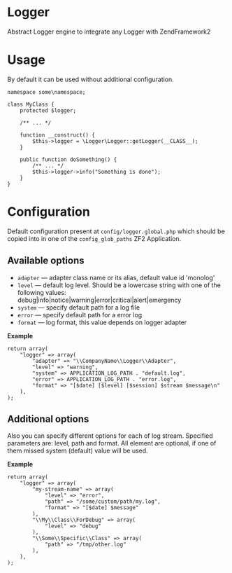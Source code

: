 Logger
======
Abstract Logger engine to integrate any Logger with ZendFramework2

# Usage

By default it can be used without additional configuration.

```
namespace some\namespace;

class MyClass {
    protected $logger;

    /** ... */

    function __construct() {
        $this->logger = \Logger\Logger::getLogger(__CLASS__);
    }

    public function doSomething() {
        /** ... */
        $this->logger->info("Something is done");
    }
}
```

# Configuration
Default configuration present at `config/logger.global.php` which should be copied into in one of the `config_glob_paths` ZF2 Application.

## Available options

- `adapter` — adapter class name or its alias, default value id 'monolog'
- `level` — default log level. Should be a lowercase string with one of the following values: debug|info|notice|warning|error|critical|alert|emergency
- `system` — specify default path for a log file
- `error` — specify default path for a error log
- `format` — log format, this value depends on logger adapter

**Example**

```
return array(
    "logger" => array(
        "adapter" => "\\CompanyName\\Logger\\Adapter",
        "level" => "warning",
        "system" => APPLICATION_LOG_PATH . "default.log",
        "error" => APPLICATION_LOG_PATH . "error.log",
        "format" => "[$date] [$level] [$session] $stream $message\n"
    ),
);
```

## Additional options

Also you can specify different options for each of log stream. Specified parameters are: level, path and format. All element are optional, if one of them missed system (default) value will be used.

**Example**

```
return array(
    "logger" => array(
        "my-stream-name" => array(
            "level" => "error",
            "path" => "/some/custom/path/my.log",
            "format" => "[$date] $message"
        ),
        "\\My\\Class\\ForDebug" => array(
            "level" => "debug"
        ),
        "\\Some\\Specific\\Class" => array(
            "path" => "/tmp/other.log"
        ),
    ),
);
```